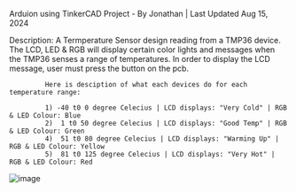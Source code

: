 Arduion using TinkerCAD Project - By Jonathan | Last Updated Aug 15, 2024

Description: A Termperature Sensor design reading from a TMP36 device. The LCD, LED & RGB will display certain color lights and messages when the TMP36 senses a range of temperatures.
             In order to display the LCD message, user must press the button on the pcb.
             
             Here is desciption of what each devices do for each temperature range:
             
             1) -40 t0 0 degree Celecius | LCD displays: "Very Cold" | RGB & LED Colour: Blue
             2)  1 t0 50 degree Celecius | LCD displays: "Good Temp" | RGB & LED Colour: Green
             4)  51 t0 80 degree Celecius | LCD displays: "Warming Up" | RGB & LED Colour: Yellow
             5)  81 t0 125 degree Celecius | LCD displays: "Very Hot" | RGB & LED Colour: Red

![image](https://github.com/user-attachments/assets/65e10cd6-fc73-4c3b-b8a6-da38a3902345)
